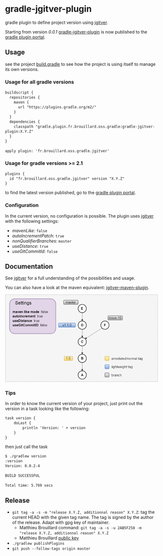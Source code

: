 # gradle-jgitver-plugin

gradle plugin to define project version using [jgitver](https://github.com/McFoggy/jgitver).

Starting from version _0.0.1_ [gradle-jgitver-plugin](https://github.com/jgitver/gradle-jgitver-plugin) is now published to the [gradle plugin portal](https://plugins.gradle.org/plugin/fr.brouillard.oss.gradle.jgitver).

## Usage

see the project [build.gradle](build.gradle) to see how the project is using itself to manage its own versions.


### Usage for all gradle versions
```
buildscript {
  repositories {
    maven {
      url "https://plugins.gradle.org/m2/"
    }
  }
  dependencies {
    classpath "gradle.plugin.fr.brouillard.oss.gradle:gradle-jgitver-plugin:X.Y.Z"
  }
}

apply plugin: 'fr.brouillard.oss.gradle.jgitver'
```

### Usage for gradle versions >= 2.1

```
plugins {
  id "fr.brouillard.oss.gradle.jgitver" version "X.Y.Z"
}
```

to find the latest version published, go to the [gradle plugin portal](https://plugins.gradle.org/plugin/fr.brouillard.oss.gradle.jgitver).

### Configuration

In the current version, no configuration is possible.
The plugin uses [jgitver](https://github.com/McFoggy/jgitver) with the following settings:

- _mavenLike_: `false`
- _autoIncrementPatch_: `true`
- _nonQualifierBranches_: `master`
- _useDistance_: `true`
- _useGitCommitId_: `false`

## Documentation

See [jgitver](https://github.com/McFoggy/jgitver) for a full understanding of the possibilities and usage.

You can also have a look at the maven equivalent: [jgitver-maven-plugin](https://github.com/jgitver/jgitver-maven-plugin).

![Gradle Example](src/doc/images/gradle-example.gif?raw=true "Gradle Example")

### Tips

In order to know the current version of your project, just print out the version in a task looking like the following:

```
task version {
    doLast {
        println 'Version: ' + version
    }
}
```

then just call the task

```
$ ./gradlew version
:version
Version: 0.0.2-4

BUILD SUCCESSFUL

Total time: 5.769 secs
```

## Release

- `git tag -a -s -m "release X.Y.Z, additionnal reason" X.Y.Z`: tag the current HEAD with the given tag name. The tag is signed by the author of the release. Adapt with gpg key of maintainer.
    - Matthieu Brouillard command:  `git tag -a -s -u 2AB5F258 -m "release X.Y.Z, additionnal reason" X.Y.Z`
    - Matthieu Brouillard [public key](https://sks-keyservers.net/pks/lookup?op=get&search=0x8139E8632AB5F258)
- `./gradlew publishPlugins`
- `git push --follow-tags origin master`
